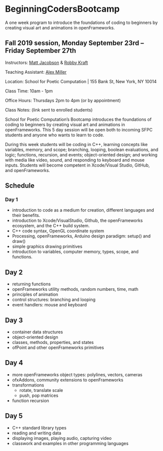 # BeginningCodersBootcamp
A one week program to introduce the foundations of coding to beginners by creating visual art and animations in openFrameworks.

## Fall 2019 session, Monday September 23rd – Friday September 27th

Instructors: [Matt Jacobson](http://iammattjacobson.com/) & [Robby Kraft](http://robbykraft.com/)

Teaching Assistant: [Alex Miller](http://spacefiller.space/)

Location: School for Poetic Computation | 155 Bank St, New York, NY 10014

Class Time: 10am - 1pm

Office Hours: Thursdays 2pm to 4pm (or by appointment)

Class Notes: (link sent to enrolled students)

School for Poetic Computation’s Bootcamp introduces the foundations of coding to beginners by creating visual art and animations in openFrameworks. This 5 day session will be open both to incoming SFPC students and anyone who wants to learn to code. 

During this week students will be coding in C++, learning concepts like variables, memory, and scope; branching, looping, boolean evaluations, and logic; functions, recursion, and events; object-oriented design; and working with media like video, sound, and responding to keyboard and mouse inputs. Students will become competent in Xcode/Visual Studio, GitHub, and openFrameworks.

## Schedule
### Day 1
- introduction to code as a medium for creation, different languages and their benefits.
- introduction to Xcode/VisualStudio, Github, the openFrameworks ecosystem, and the C++ build system.
- C++ code syntax, OpenGL coordinate system
- Processing, openFrameworks, Arduino design paradigm: setup() and draw()
- simple graphics drawing primitives
- introduction to variables, computer memory, types, scope, and functions.

## Day 2
- returning functions
- openFrameworks utility methods, random numbers, time, math
- principles of animation
- control structures: branching and looping
- event handlers: mouse and keyboard

## Day 3
- container data structures
- object-oriented design
- classes, methods, properties, and states
- ofPoint and other openFrameworks primitives

## Day 4
- more openFrameworks object types: polylines, vectors, cameras
- ofxAddons, community extensions to openFrameworks
- transformations
  - rotate, translate scale
  - push, pop matrices
- function recursion

## Day 5
- C++ standard library types
- reading and writing data
- displaying images, playing audio, capturing video
- classwork and examples in other programming languages
